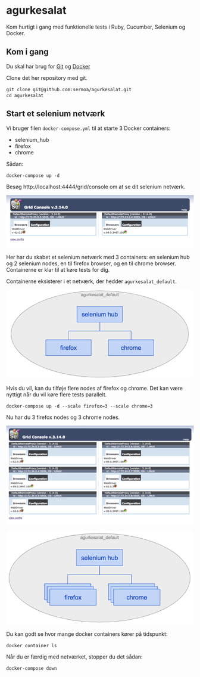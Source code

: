 # agurkesalat
Kom hurtigt i gang med funktionelle tests i Ruby, Cucumber, Selenium og Docker.

## Kom i gang

Du skal har brug for [Git](https://git-scm.com/downloads) og [Docker](https://www.docker.com/get-started)

Clone det her repository med git.

    git clone git@github.com:sermoa/agurkesalat.git
    cd agurkesalat

## Start et selenium netværk

Vi bruger filen `docker-compose.yml` til at starte 3 Docker containers:

* selenium_hub
* firefox
* chrome

Sådan:

    docker-compose up -d

Besøg http://localhost:4444/grid/console om at se dit selenium netværk.

![Selenium netværk med en firefox node og en chrome node](billeder/selenium_hub.png "Selenium netværk med en firefox node og en chrome node")

Her har du skabet et selenium netværk med 3 containers: en selenium hub og 2 selenium nodes, en til firefox browser, og en til chrome browser. Containerne er klar til at køre tests for dig.

Containerne eksisterer i et netværk, der hedder `agurkesalat_default`.

![Selenium netværk diagram](billeder/selenium_hub_diagram.png "Selenium netværk diagram")

Hvis du vil, kan du tilføje flere nodes af firefox og chrome. Det kan være nyttigt når du vil køre flere tests parallelt.

    docker-compose up -d --scale firefox=3 --scale chrome=3

Nu har du 3 firefox nodes og 3 chrome nodes.

![Selenium netværk med flere nodes](billeder/selenium_hub_flere_nodes.png "Selenium netværk med flere nodes")

![Selenium netværk med flere nodes diagram](billeder/selenium_hub_flere_nodes_diagram.png "Selenium netværk med flere nodes diagram")

Du kan godt se hvor mange docker containers kører på tidspunkt:

    docker container ls

Når du er færdig med netværket, stopper du det sådan:

    docker-compose down
